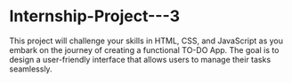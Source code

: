 # Internship-Project---3
This project will challenge your skills in HTML, CSS, and JavaScript as you embark on the journey of creating a functional TO-DO App. The goal is to design a user-friendly interface that allows users to manage their tasks seamlessly.
